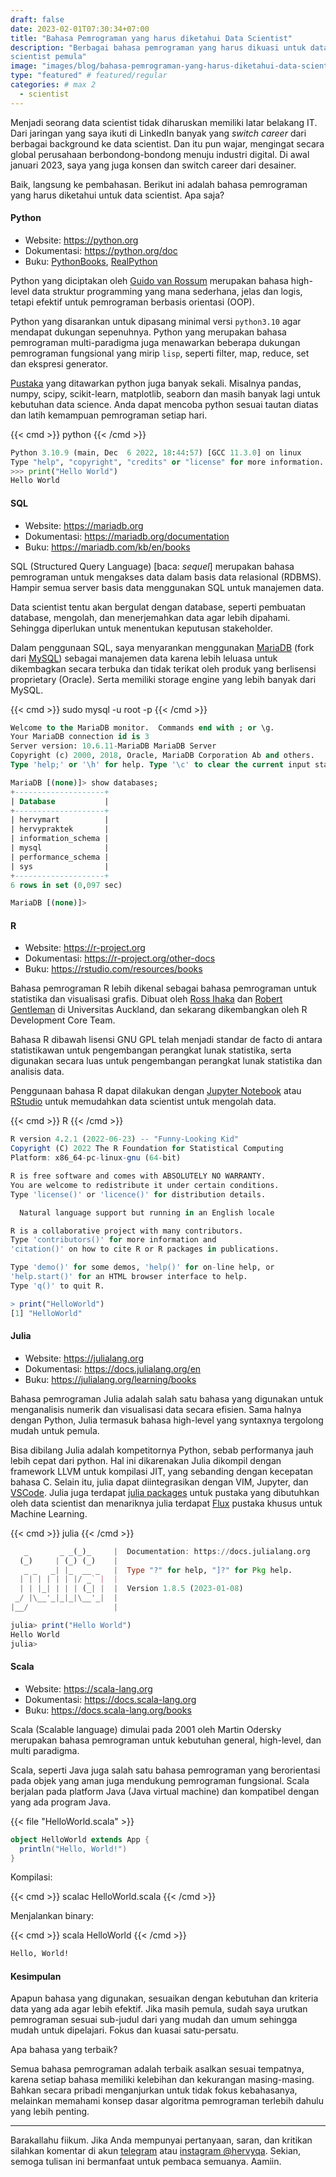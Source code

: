 ```yaml
---
draft: false
date: 2023-02-01T07:30:34+07:00
title: "Bahasa Pemrograman yang harus diketahui Data Scientist"
description: "Berbagai bahasa pemrograman yang harus dikuasi untuk data
scientist pemula"
image: "images/blog/bahasa-pemrograman-yang-harus-diketahui-data-scientist.png"
type: "featured" # featured/regular
categories: # max 2
  - scientist
---
```


Menjadi seorang data scientist tidak diharuskan memiliki latar belakang IT.
Dari jaringan yang saya ikuti di LinkedIn banyak yang _switch career_ dari
berbagai background ke data scientist. Dan itu pun wajar, mengingat secara
global perusahaan berbondong-bondong menuju industri digital.
Di awal januari 2023, saya yang juga konsen dan switch career dari desainer.

Baik, langsung ke pembahasan. Berikut ini adalah bahasa pemrograman yang
harus diketahui untuk data scientist. Apa saja?

#### Python

- Website: https://python.org
- Dokumentasi: https://python.org/doc
- Buku:
[PythonBooks](https://pythonbooks.org),
[RealPython](https://realpython.com/best-python-books)

Python yang diciptakan oleh [Guido van
Rossum](https://gvanrossum.github.io) merupakan bahasa high-level data struktur
programming yang mana sederhana, jelas dan logis, tetapi efektif untuk
pemrograman berbasis orientasi (OOP).

Python yang disarankan untuk dipasang minimal versi `python3.10` agar
mendapat dukungan sepenuhnya. Python yang merupakan bahasa pemrograman
multi-paradigma juga menawarkan beberapa dukungan pemrograman fungsional yang
mirip `lisp`, seperti filter, map, reduce, set dan ekspresi generator.

[Pustaka](https://pypi.org) yang ditawarkan python juga banyak sekali.
Misalnya pandas, numpy, scipy, scikit-learn, matplotlib, seaborn dan masih
banyak lagi untuk kebutuhan data science. Anda dapat mencoba python sesuai
tautan diatas dan latih kemampuan pemrograman setiap hari.

{{< cmd >}}
python
{{< /cmd >}}

```python
Python 3.10.9 (main, Dec  6 2022, 18:44:57) [GCC 11.3.0] on linux
Type "help", "copyright", "credits" or "license" for more information.
>>> print("Hello World")
Hello World
```

#### SQL

- Website: https://mariadb.org
- Dokumentasi: https://mariadb.org/documentation
- Buku: https://mariadb.com/kb/en/books

SQL (Structured Query Language) [baca: _sequel_] merupakan bahasa
pemrograman untuk mengakses data dalam basis data relasional (RDBMS).
Hampir semua server basis data menggunakan SQL untuk manajemen data.

Data scientist tentu akan bergulat dengan database, seperti pembuatan
database, mengolah, dan menerjemahkan data agar lebih dipahami. Sehingga
diperlukan untuk menentukan keputusan stakeholder.

Dalam penggunaan SQL, saya menyarankan menggunakan
[MariaDB](https://mariadb.org) (fork dari [MySQL](https://www.mysql.com))
sebagai manajemen data karena lebih leluasa untuk dikembagkan secara terbuka dan
tidak terikat oleh produk yang berlisensi proprietary (Oracle). Serta memiliki
storage engine yang lebih banyak dari MySQL.

{{< cmd >}}
sudo mysql -u root -p
{{< /cmd >}}

```sql
Welcome to the MariaDB monitor.  Commands end with ; or \g.
Your MariaDB connection id is 3
Server version: 10.6.11-MariaDB MariaDB Server
Copyright (c) 2000, 2018, Oracle, MariaDB Corporation Ab and others.
Type 'help;' or '\h' for help. Type '\c' to clear the current input statement.

MariaDB [(none)]> show databases;
+--------------------+
| Database           |
+--------------------+
| hervymart          |
| hervypraktek       |
| information_schema |
| mysql              |
| performance_schema |
| sys                |
+--------------------+
6 rows in set (0,097 sec)

MariaDB [(none)]>
```

#### R

- Website: https://r-project.org
- Dokumentasi: https://r-project.org/other-docs
- Buku: https://rstudio.com/resources/books

Bahasa pemrograman R lebih dikenal sebagai bahasa pemrograman untuk
statistika dan visualisasi grafis. Dibuat oleh [Ross
Ihaka](https://en.wikipedia.org/wiki/Ross_Ihaka) dan [Robert
Gentleman](https://en.wikipedia.org/wiki/Robert_Gentleman_(statistician)) di
Universitas Auckland, dan sekarang dikembangkan oleh R Development Core Team.

Bahasa R dibawah lisensi GNU GPL telah menjadi standar de facto di
antara statistikawan untuk pengembangan perangkat lunak statistika, serta
digunakan secara luas untuk pengembangan perangkat lunak statistika dan analisis
data.

Penggunaan bahasa R dapat dilakukan dengan [Jupyter
Notebook](https://jupyter.org) atau [RStudio](https://r-project.org.org) untuk
memudahkan data scientist untuk mengolah data.

{{< cmd >}}
R
{{< /cmd >}}

```R
R version 4.2.1 (2022-06-23) -- "Funny-Looking Kid"
Copyright (C) 2022 The R Foundation for Statistical Computing
Platform: x86_64-pc-linux-gnu (64-bit)

R is free software and comes with ABSOLUTELY NO WARRANTY.
You are welcome to redistribute it under certain conditions.
Type 'license()' or 'licence()' for distribution details.

  Natural language support but running in an English locale

R is a collaborative project with many contributors.
Type 'contributors()' for more information and
'citation()' on how to cite R or R packages in publications.

Type 'demo()' for some demos, 'help()' for on-line help, or
'help.start()' for an HTML browser interface to help.
Type 'q()' to quit R.

> print("HelloWorld")
[1] "HelloWorld"
```

#### Julia

- Website: https://julialang.org
- Dokumentasi: https://docs.julialang.org/en
- Buku: https://julialang.org/learning/books

Bahasa pemrograman Julia adalah salah satu bahasa yang digunakan untuk
menganalisis numerik dan visualisasi data secara efisien. Sama halnya dengan
Python, Julia termasuk bahasa high-level yang syntaxnya tergolong mudah untuk
pemula.

Bisa dibilang Julia adalah kompetitornya Python, sebab performanya jauh
lebih cepat dari python. Hal ini dikarenakan Julia dikompil dengan framework
LLVM untuk kompilasi JIT, yang sebanding dengan kecepatan bahasa C.
Selain itu, julia dapat diintegrasikan dengan VIM, Jupyter, dan
[VSCode](https://julia-vscode.org). Julia juga terdapat [julia
packages](https://www.juliapackages.com) untuk pustaka yang dibutuhkan oleh data
scientist dan menariknya julia terdapat [Flux](https://fluxml.ai) pustaka khusus
untuk Machine Learning.

{{< cmd >}}
julia
{{< /cmd >}}

```julia
   _       _ _(_)_     |  Documentation: https://docs.julialang.org
  (_)     | (_) (_)    |
   _ _   _| |_  __ _   |  Type "?" for help, "]?" for Pkg help.
  | | | | | | |/ _` |  |
  | | |_| | | | (_| |  |  Version 1.8.5 (2023-01-08)
 _/ |\__'_|_|_|\__'_|  |
|__/                   |

julia> print("Hello World")
Hello World
julia>
```
#### Scala

- Website: https://scala-lang.org
- Dokumentasi: https://docs.scala-lang.org
- Buku: https://docs.scala-lang.org/books

Scala (Scalable language) dimulai pada 2001 oleh Martin Odersky merupakan
bahasa pemrograman untuk kebutuhan general, high-level, dan multi paradigma.

Scala, seperti Java juga salah satu bahasa pemrograman yang berorientasi
pada objek yang aman juga mendukung pemrograman fungsional. Scala berjalan pada
platform Java (Java virtual machine) dan kompatibel dengan yang ada program
Java.

{{< file "HelloWorld.scala" >}}

```scala
object HelloWorld extends App {
  println("Hello, World!")
}
```

Kompilasi:

{{< cmd >}}
scalac HelloWorld.scala
{{< /cmd >}}

Menjalankan binary:

{{< cmd >}}
scala HelloWorld
{{< /cmd >}}

```sh
Hello, World!
```

#### Kesimpulan

Apapun bahasa yang digunakan, sesuaikan dengan kebutuhan dan kriteria data
yang ada agar lebih efektif. Jika masih pemula, sudah saya urutkan pemrograman
sesuai sub-judul dari yang mudah dan umum sehingga mudah untuk dipelajari. Fokus
dan kuasai satu-persatu.

Apa bahasa yang terbaik?

Semua bahasa pemrograman adalah terbaik asalkan sesuai tempatnya, karena
setiap bahasa memiliki kelebihan dan kekurangan masing-masing. Bahkan secara
pribadi menganjurkan untuk tidak fokus kebahasanya, melainkan memahami konsep
dasar algoritma pemrograman terlebih dahulu yang lebih penting.

***

Barakallahu fiikum.
Jika Anda mempunyai pertanyaan, saran, dan kritikan silahkan komentar
di akun [telegram](https://t.me/hervyqa) atau [instagram
@hervyqa](https://instagram.com/hervyqa). Sekian, semoga tulisan ini bermanfaat
untuk pembaca semuanya. Aamiin.
